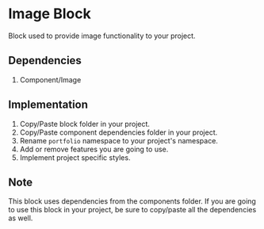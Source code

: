 # Image Block

Block used to provide image functionality to your project.

## Dependencies

1. Component/Image

## Implementation

1. Copy/Paste block folder in your project.
2. Copy/Paste component dependencies folder in your project.
3. Rename `portfolio` namespace to your project's namespace.
4. Add or remove features you are going to use.
5. Implement project specific styles.

## Note

This block uses dependencies from the components folder. If you are going to use this block in your project, be sure to copy/paste all the dependencies as well.
